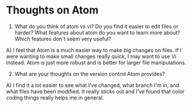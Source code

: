 # Thoughts on Atom
1. What do you think of atom vs vi? Do you find it easier to edit files or harder? What features about atom do you want to learn more about? Which features don't seem very useful?  

  A) I feel that Atom is a much easier way to make big changes on files. If I were wanting to make small changes really quick, I may want to use Vi instead. Atom is just more robust and is better for larger file manipulations.  

2. What are your thoughts on the version control Atom provides?  

  A) I find it a lot easier to see what I've changed, what branch I'm in, and what files have been modified. It really sticks out and I've found that color coding things really helps me in general.
